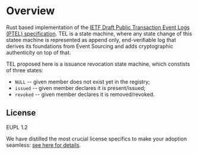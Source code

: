 # Overview

Rust based implementation of the [IETF Draft Public Transaction Event Logs (PTEL) specification](https://weboftrust.github.io/ietf-ptel/draft-pfeairheller-ptel.html). TEL is a state machine, where any state change of this statee machine is represented as append only, end-verifiable log that derives its foundations from Event Sourcing and adds cryptographic authenticity on top of that.

TEL proposed here is a issuance revocation state machine, which constists of three states:
* `NULL` -- given member does not exist yet in the registry;
* `issued` -- given member declares it is present/issued;
* `revoked` -- given member declares it is removed/revoked.


## License

EUPL 1.2 

We have distilled the most crucial license specifics to make your adoption seamless: [see here for details](https://github.com/THCLab/licensing).
